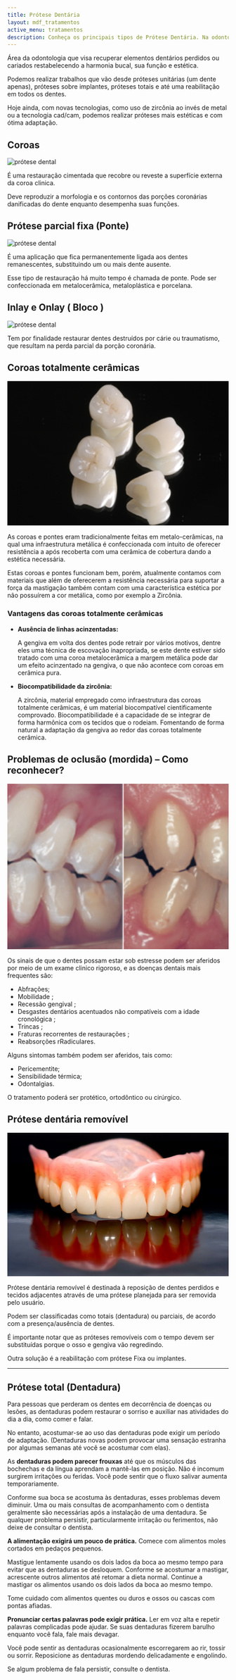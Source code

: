 ```yaml
---
title: Prótese Dentária
layout: mdf_tratamentos
active_menu: tratamentos
description: Conheça os principais tipos de Prótese Dentária. Na odontologia podemos realizar próteses fixas como as coroas e blocos. Também existem as removíveis.
---
```


Área da odontologia que visa recuperar elementos dentários perdidos ou cariados restabelecendo a harmonia bucal, sua função e estética. 

Podemos realizar trabalhos que vão desde próteses unitárias (um dente apenas), próteses sobre implantes, próteses totais e até uma reabilitação em todos os dentes. 

Hoje ainda, com novas tecnologias, como uso de zircônia ao invés de metal ou a tecnologia cad/cam, podemos realizar próteses mais estéticas e com ótima adaptação.

## Coroas

![prótese dental](Captura-de-tela-2013-07-28-às-11.56.23.png)

É uma restauração cimentada que recobre ou reveste a superfície externa da coroa clinica. 

Deve reproduzir a morfologia e os contornos das porções coronárias danificadas do dente enquanto desempenha suas funções.

## Prótese parcial fixa (Ponte)

![prótese dental](Captura-de-tela-2013-07-28-às-11.57.23.png)

É uma aplicação que fica permanentemente ligada aos dentes remanescentes, substituindo um ou mais dente ausente. 

Esse tipo de restauração há muito tempo é chamada de ponte. Pode ser confeccionada em metalocerâmica, metaloplástica e porcelana.

## Inlay e Onlay ( Bloco )

![prótese dental](Captura-de-tela-2013-07-28-às-11.57.58.png)

Tem por finalidade restaurar dentes destruídos por cárie ou traumatismo, que resultam na perda parcial da porção coronária.

## Coroas totalmente cerâmicas

![Coroa Ceramica](Coroas-Ceramica.png)

As coroas e pontes eram tradicionalmente feitas em metalo-cerâmicas, na qual uma infraestrutura metálica é confeccionada com intuito de oferecer resistência a após recoberta com uma cerâmica de cobertura dando a estética necessária.

Estas coroas e pontes funcionam bem, porém, atualmente contamos com materiais que além de oferecerem a resistência necessária para suportar a força da mastigação também contam com uma característica estética por não possuírem a cor metálica, como por exemplo a Zircônia.

### Vantagens das coroas totalmente cerâmicas

*   **Ausência de linhas acinzentadas:**  

    A gengiva em volta dos dentes pode retrair por vários motivos, dentre eles uma técnica de escovação inapropriada, se este dente estiver sido tratado com uma coroa metalocerâmica a margem metálica pode dar um efeito acinzentado na gengiva, o que não acontece com coroas em cerâmica pura.

*   **Biocompatibilidade da zircônia:**  

    A zircônia, material empregado como infraestrutura das coroas totalmente cerâmicas, é um material biocompatível cientificamente comprovado. Biocompatibilidade é a capacidade de se integrar de forma harmônica com os tecidos que o rodeiam. Fomentando de forma natural a adaptação da gengiva ao redor das coroas totalmente cerâmica.

## Problemas de oclusão (mordida) – Como reconhecer?

![Má Oclusão](Má-oclusão.png)

Os sinais de que o dentes possam estar sob estresse podem ser aferidos por meio de um exame clinico rigoroso, e as doenças dentais mais frequentes são: 
* Abfrações; 
* Mobilidade ; 
* Recessão gengival ;
* Desgastes dentários acentuados não compatíveis com a idade cronológica ;
* Trincas ;
* Fraturas recorrentes de restaurações ;
* Reabsorções rRadiculares.

Alguns sintomas também podem ser aferidos, tais como: 
* Pericementite; 
* Sensibilidade térmica; 
* Odontalgias. 

O tratamento poderá ser protético, ortodôntico ou cirúrgico.

## Prótese dentária removível

![Dentadura - Prótese Total](dentadura-vista-frontal.jpg)

Prótese dentária removível é destinada à reposição de dentes perdidos e tecidos adjacentes através de uma prótese planejada para ser removida pelo usuário.

Podem ser classificadas como totais (dentadura) ou parciais, de acordo com a presença/ausência de dentes. 

É importante notar que as próteses removíveis com o tempo devem ser substituídas porque o osso e gengiva vão regredindo. 

Outra solução é a reabilitação com prótese Fixa ou implantes.

---

## Prótese total (Dentadura)

Para pessoas que perderam os dentes em decorrência de doenças ou lesões, as dentaduras podem restaurar o sorriso e auxiliar nas atividades do dia a dia, como comer e falar. 

No entanto, acostumar-se ao uso das dentaduras pode exigir um período de adaptação. (Dentaduras novas podem provocar uma sensação estranha por algumas semanas até você se acostumar com elas).

As **dentaduras podem parecer frouxas** até que os músculos das bochechas e da língua aprendam a mantê-las em posição. Não é incomum surgirem irritações ou feridas. Você pode sentir que o fluxo salivar aumenta temporariamente. 

Conforme sua boca se acostuma às dentaduras, esses problemas devem diminuir. Uma ou mais consultas de acompanhamento com o dentista geralmente são necessárias após a instalação de uma dentadura. Se qualquer problema persistir, particularmente irritação ou ferimentos, não deixe de consultar o dentista.

**A alimentação exigirá um pouco de prática.** Comece com alimentos moles cortados em pedaços pequenos. 

Mastigue lentamente usando os dois lados da boca ao mesmo tempo para evitar que as dentaduras se desloquem. Conforme se acostumar a mastigar, acrescente outros alimentos até retomar a dieta normal. Continue a mastigar os alimentos usando os dois lados da boca ao mesmo tempo.

Tome cuidado com alimentos quentes ou duros e ossos ou cascas com pontas afiadas.

**Pronunciar certas palavras pode exigir prática.** Ler em voz alta e repetir palavras complicadas pode ajudar. Se suas dentaduras fizerem barulho enquanto você fala, fale mais devagar. 

Você pode sentir as dentaduras ocasionalmente escorregarem ao rir, tossir ou sorrir. Reposicione as dentaduras mordendo delicadamente e engolindo. 

Se algum problema de fala persistir, consulte o dentista.